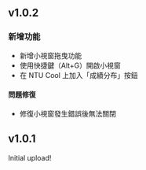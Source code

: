 ## v1.0.2

### 新增功能

-   新增小視窗拖曳功能
-   使用快捷鍵（Alt+G）開啟小視窗
-   在 NTU Cool 上加入「成績分布」按鈕

#### 問題修復

-   修復小視窗發生錯誤後無法關閉

## v1.0.1

Initial upload!
